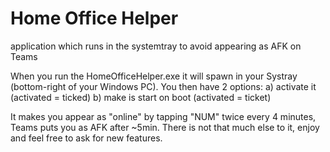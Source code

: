 # Home Office Helper

application which runs in the systemtray to avoid appearing as AFK on Teams

When you run the HomeOfficeHelper.exe it will spawn in your Systray (bottom-right of your Windows PC).
You then have 2 options:   a) activate it (activated = ticked)
                           b) make is start on boot (activated = ticket)

It makes you appear as "online" by tapping "NUM" twice every 4 minutes, Teams puts you as AFK after ~5min.
There is not that much else to it, enjoy and feel free to ask for new features.
